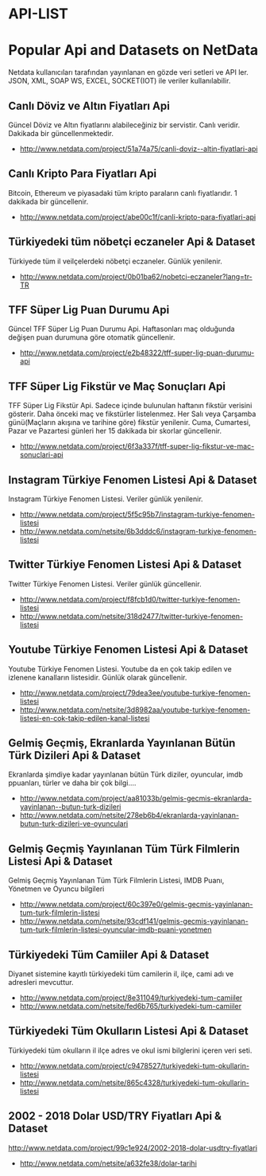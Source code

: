 # API-LIST

# Popular Api and Datasets on NetData
Netdata kullanıcıları tarafından yayınlanan en gözde veri setleri ve API ler. JSON, XML, SOAP WS, EXCEL, SOCKET(IOT) ile veriler kullanılabilir.

## Canlı Döviz ve Altın Fiyatları Api
Güncel Döviz ve Altın fiyatlarını alabileceğiniz bir servistir. Canlı veridir. Dakikada bir güncellenmektedir.

- http://www.netdata.com/project/51a74a75/canli-doviz--altin-fiyatlari-api

## Canlı Kripto Para Fiyatları Api
Bitcoin, Ethereum ve piyasadaki tüm kripto paraların canlı fiyatlarıdır. 1 dakikada bir güncellenir.

- http://www.netdata.com/project/abe00c1f/canli-kripto-para-fiyatlari-api

## Türkiyedeki tüm nöbetçi eczaneler Api & Dataset
Türkiyede tüm il veilçelerdeki nöbetçi eczaneler. Günlük yenilenir.

- http://www.netdata.com/project/0b01ba62/nobetci-eczaneler?lang=tr-TR


## TFF Süper Lig Puan Durumu Api
Güncel TFF Süper Lig Puan Durumu Api. Haftasonları maç olduğunda değişen puan durumuna göre otomatik güncellenir. 

- http://www.netdata.com/project/e2b48322/tff-super-lig-puan-durumu-api

## TFF Süper Lig Fikstür ve Maç Sonuçları Api
TFF Süper Lig Fikstür Api. Sadece içinde bulunulan haftanın fikstür verisini gösterir.  Daha önceki maç ve fikstürler listelenmez. Her Salı veya Çarşamba günü(Maçların akışına ve tarihine göre) fikstür yenilenir. Cuma, Cumartesi, Pazar ve Pazartesi günleri her 15 dakikada bir skorlar güncellenir.

- http://www.netdata.com/project/6f3a337f/tff-super-lig-fikstur-ve-mac-sonuclari-api

## Instagram Türkiye Fenomen Listesi Api & Dataset
Instagram Türkiye Fenomen Listesi. Veriler günlük yenilenir.

- http://www.netdata.com/project/5f5c95b7/instagram-turkiye-fenomen-listesi
- http://www.netdata.com/netsite/6b3dddc6/instagram-turkiye-fenomen-listesi

## Twitter Türkiye Fenomen Listesi Api & Dataset
Twitter Türkiye Fenomen Listesi. Veriler günlük güncellenir.

- http://www.netdata.com/project/f8fcb1d0/twitter-turkiye-fenomen-listesi
- http://www.netdata.com/netsite/318d2477/twitter-turkiye-fenomen-listesi

## Youtube Türkiye Fenomen Listesi Api & Dataset
Youtube Türkiye Fenomen Listesi. Youtube da en çok takip edilen ve izlenene kanalların listesidir. Günlük olarak güncellenir. 

- http://www.netdata.com/project/79dea3ee/youtube-turkiye-fenomen-listesi
- http://www.netdata.com/netsite/3d8982aa/youtube-turkiye-fenomen-listesi-en-cok-takip-edilen-kanal-listesi

## Gelmiş Geçmiş, Ekranlarda Yayınlanan  Bütün Türk Dizileri Api & Dataset
Ekranlarda şimdiye kadar yayınlanan bütün Türk diziler, oyuncular, imdb ppuanları, türler ve daha bir çok bilgi....

- http://www.netdata.com/project/aa81033b/gelmis-gecmis-ekranlarda-yayinlanan--butun-turk-dizileri
- http://www.netdata.com/netsite/278eb6b4/ekranlarda-yayinlanan-butun-turk-dizileri-ve-oyunculari

## Gelmiş Geçmiş Yayınlanan Tüm Türk Filmlerin Listesi Api & Dataset
Gelmiş Geçmiş Yayınlanan Tüm Türk Filmlerin Listesi, IMDB Puanı, Yönetmen ve Oyuncu bilgileri

- http://www.netdata.com/project/60c397e0/gelmis-gecmis-yayinlanan-tum-turk-filmlerin-listesi
- http://www.netdata.com/netsite/93cdf141/gelmis-gecmis-yayinlanan-tum-turk-filmlerin-listesi-oyuncular-imdb-puani-yonetmen

## Türkiyedeki Tüm Camiiler Api & Dataset
Diyanet sistemine kayıtlı türkiyedeki tüm camilerin il, ilçe, cami adı ve adresleri mevcuttur.

- http://www.netdata.com/project/8e311049/turkiyedeki-tum-camiiler
- http://www.netdata.com/netsite/fed6b765/turkiyedeki-tum-camiiler

## Türkiyedeki Tüm Okulların Listesi Api & Dataset
Türkiyedeki tüm okulların il ilçe adres ve okul ismi bilglerini içeren veri seti.

- http://www.netdata.com/project/c9478527/turkiyedeki-tum-okullarin-listesi
- http://www.netdata.com/netsite/865c4328/turkiyedeki-tum-okullarin-listesi

## 2002 - 2018 Dolar USD/TRY Fiyatları Api & Dataset
http://www.netdata.com/project/99c1e924/2002-2018-dolar-usdtry-fiyatlari

- http://www.netdata.com/netsite/a632fe38/dolar-tarihi
